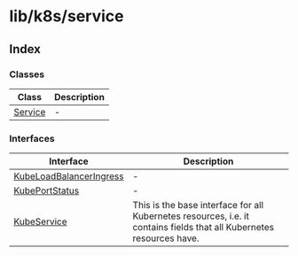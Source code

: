 # lib/k8s/service

## Index

### Classes

| Class | Description |
| ------ | ------ |
| [Service](classes/Service.md) | - |

### Interfaces

| Interface | Description |
| ------ | ------ |
| [KubeLoadBalancerIngress](interfaces/KubeLoadBalancerIngress.md) | - |
| [KubePortStatus](interfaces/KubePortStatus.md) | - |
| [KubeService](interfaces/KubeService.md) | This is the base interface for all Kubernetes resources, i.e. it contains fields that all Kubernetes resources have. |
